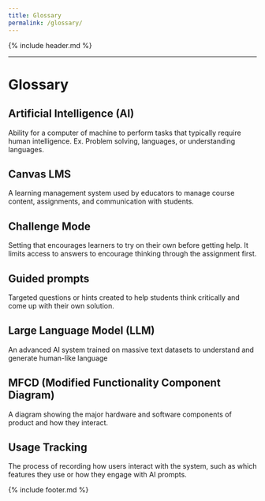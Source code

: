 ```yaml
---
title: Glossary
permalink: /glossary/
---
```


{% include header.md %}

---

# Glossary

## Artificial Intelligence (AI)
Ability for a computer of machine to perform tasks that typically require human intelligence. Ex. Problem solving, languages, or understanding languages.

## Canvas LMS
A learning management system used by educators to manage course content, assignments, and communication
with students.

## Challenge Mode
Setting that encourages learners to try on their own before getting help. It limits access to answers to
encourage thinking through the assignment first.

## Guided prompts
Targeted questions or hints created to help students think critically and come up with their own solution.

## Large Language Model (LLM)
An advanced AI system trained on massive text datasets to understand and generate human-like
language

## MFCD (Modified Functionality Component Diagram)
A diagram showing the major hardware and software components of product and how they interact.

## Usage Tracking
The process of recording how users interact with the system, such as which features they use or how they engage with AI prompts.

{% include footer.md %}